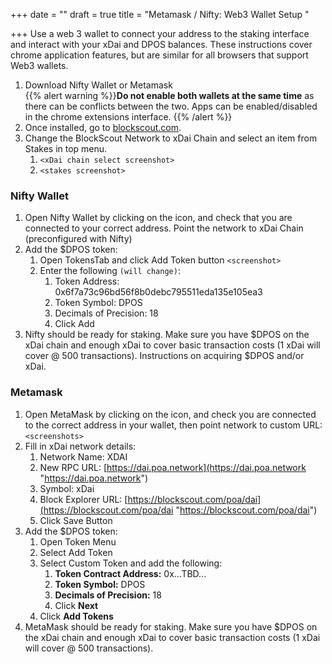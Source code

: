 +++
date = ""
draft = true
title = "Metamask / Nifty:  Web3 Wallet Setup "

+++
Use a web 3 wallet to connect your address to the staking interface and interact with your xDai and DPOS balances. These instructions cover chrome application features, but are similar for all browsers that support Web3 wallets.

1. Download Nifty Wallet or Metamask  
   {{% alert warning %}}**Do not enable both wallets at the same time** as there can be conflicts between the two. Apps can be enabled/disabled in the chrome extensions interface. {{% /alert %}}
2. Once installed, go to [blockscout.com](http://blockscout.com/).
3. Change the BlockScout Network to xDai Chain and select an item from Stakes in top menu.
   1. `<xDai chain select screenshot>`
   2. `<stakes screenshot>`

### Nifty Wallet

1. Open Nifty Wallet by clicking on the icon, and check that you are connected to your correct address. Point the network to xDai Chain (preconfigured with Nifty)
2. Add the $DPOS token:
   1. Open TokensTab and click Add Token button `<screenshot>`
   2. Enter the following `(will change)`:
      1. Token Address: 0x6f7a73c96bd56f8b0debc795511eda135e105ea3
      2. Token Symbol: DPOS
      3. Decimals of Precision: 18
      4. Click Add
3. Nifty should be ready for staking. Make sure you have $DPOS on the xDai chain and enough xDai to cover basic transaction costs (1 xDai will cover @ 500 transactions). Instructions on acquiring $DPOS and/or xDai.

### Metamask

1. Open MetaMask by clicking on the icon, and check you are connected to the correct address in your wallet, then point network to custom URL:  
   `<screenshots>`
2. Fill in xDai network details:
   1. Network Name: XDAI
   2. New RPC URL: [https://dai.poa.network](https://dai.poa.network "https://dai.poa.network")
   3. Symbol: xDai
   4. Block Explorer URL: [https://blockscout.com/poa/dai](https://blockscout.com/poa/dai "https://blockscout.com/poa/dai")
   5. Click Save Button
3. Add the $DPOS token:
   1. Open Token Menu
   2. Select Add Token
   3. Select Custom Token and add the following:
      1. **Token Contract Address:** 0x...TBD...
      2. **Token Symbol:** DPOS
      3. **Decimals of Precision:** 18
      4. Click **Next**
   4. Click **Add Tokens**
4. MetaMask should be ready for staking. Make sure you have $DPOS on the xDai chain and enough xDai to cover basic transaction costs (1 xDai will cover @ 500 transactions).